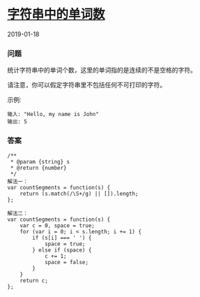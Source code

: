 # [字符串中的单词数](https://leetcode-cn.com/problems/number-of-segments-in-a-string)
2019-01-18
### 问题

统计字符串中的单词个数，这里的单词指的是连续的不是空格的字符。

请注意，你可以假定字符串里不包括任何不可打印的字符。

示例:

```
输入: "Hello, my name is John"
输出: 5
```

### 答案

```
/**
 * @param {string} s
 * @return {number}
 */
解法一：
var countSegments = function(s) {
    return (s.match(/\S+/g) || []).length;
};

解法二：
var countSegments = function(s) {
    var c = 0, space = true;
    for (var i = 0; i < s.length; i += 1) {
        if (s[i] === ' ') {
            space = true;
        } else if (space) {
            c += 1;
            space = false;
        }
    }
    return c;
};
```
